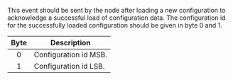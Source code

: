 This event should be sent by the node after loading a new configuration to acknowledge a successful load of configuration data. The configuration id for the successfully loaded configuration should be given in byte 0 and 1.

 | Byte | Description | 
 | :----: | ----------- | 
 | 0    | Configuration id MSB. | 
 | 1    | Configuration id LSB. |
